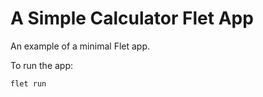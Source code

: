 # A Simple Calculator Flet App

An example of a minimal Flet app.

To run the app:

```shell
flet run
```

